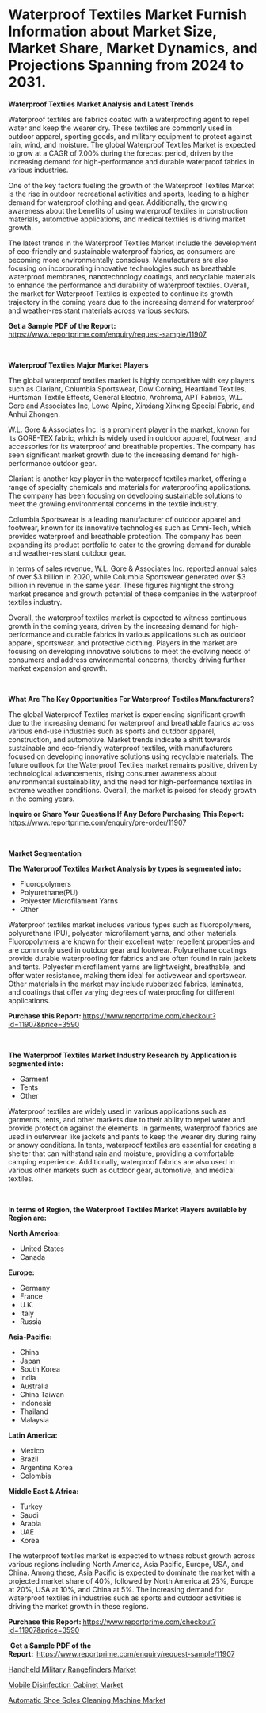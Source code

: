 <p><h1>Waterproof Textiles Market Furnish Information about Market Size, Market Share, Market Dynamics, and Projections Spanning from 2024 to 2031.</h1></p><p><strong>Waterproof Textiles Market Analysis and Latest Trends</strong></p>
<p><p>Waterproof textiles are fabrics coated with a waterproofing agent to repel water and keep the wearer dry. These textiles are commonly used in outdoor apparel, sporting goods, and military equipment to protect against rain, wind, and moisture. The global Waterproof Textiles Market is expected to grow at a CAGR of 7.00% during the forecast period, driven by the increasing demand for high-performance and durable waterproof fabrics in various industries.</p><p>One of the key factors fueling the growth of the Waterproof Textiles Market is the rise in outdoor recreational activities and sports, leading to a higher demand for waterproof clothing and gear. Additionally, the growing awareness about the benefits of using waterproof textiles in construction materials, automotive applications, and medical textiles is driving market growth.</p><p>The latest trends in the Waterproof Textiles Market include the development of eco-friendly and sustainable waterproof fabrics, as consumers are becoming more environmentally conscious. Manufacturers are also focusing on incorporating innovative technologies such as breathable waterproof membranes, nanotechnology coatings, and recyclable materials to enhance the performance and durability of waterproof textiles. Overall, the market for Waterproof Textiles is expected to continue its growth trajectory in the coming years due to the increasing demand for waterproof and weather-resistant materials across various sectors.</p></p>
<p><strong>Get a Sample PDF of the Report:&nbsp;</strong> <a href="https://www.reportprime.com/enquiry/request-sample/11907">https://www.reportprime.com/enquiry/request-sample/11907</a></p>
<p>&nbsp;</p>
<p><strong>Waterproof Textiles Major Market Players</strong></p>
<p><p>The global waterproof textiles market is highly competitive with key players such as Clariant, Columbia Sportswear, Dow Corning, Heartland Textiles, Huntsman Textile Effects, General Electric, Archroma, APT Fabrics, W.L. Gore and Associates Inc, Lowe Alpine, Xinxiang Xinxing Special Fabric, and Anhui Zhongen.</p><p>W.L. Gore & Associates Inc. is a prominent player in the market, known for its GORE-TEX fabric, which is widely used in outdoor apparel, footwear, and accessories for its waterproof and breathable properties. The company has seen significant market growth due to the increasing demand for high-performance outdoor gear.</p><p>Clariant is another key player in the waterproof textiles market, offering a range of specialty chemicals and materials for waterproofing applications. The company has been focusing on developing sustainable solutions to meet the growing environmental concerns in the textile industry.</p><p>Columbia Sportswear is a leading manufacturer of outdoor apparel and footwear, known for its innovative technologies such as Omni-Tech, which provides waterproof and breathable protection. The company has been expanding its product portfolio to cater to the growing demand for durable and weather-resistant outdoor gear.</p><p>In terms of sales revenue, W.L. Gore & Associates Inc. reported annual sales of over $3 billion in 2020, while Columbia Sportswear generated over $3 billion in revenue in the same year. These figures highlight the strong market presence and growth potential of these companies in the waterproof textiles industry.</p><p>Overall, the waterproof textiles market is expected to witness continuous growth in the coming years, driven by the increasing demand for high-performance and durable fabrics in various applications such as outdoor apparel, sportswear, and protective clothing. Players in the market are focusing on developing innovative solutions to meet the evolving needs of consumers and address environmental concerns, thereby driving further market expansion and growth.</p></p>
<p>&nbsp;</p>
<p><strong>What Are The Key Opportunities For Waterproof Textiles Manufacturers?</strong></p>
<p><p>The global Waterproof Textiles market is experiencing significant growth due to the increasing demand for waterproof and breathable fabrics across various end-use industries such as sports and outdoor apparel, construction, and automotive. Market trends indicate a shift towards sustainable and eco-friendly waterproof textiles, with manufacturers focused on developing innovative solutions using recyclable materials. The future outlook for the Waterproof Textiles market remains positive, driven by technological advancements, rising consumer awareness about environmental sustainability, and the need for high-performance textiles in extreme weather conditions. Overall, the market is poised for steady growth in the coming years.</p></p>
<p><strong>Inquire or Share Your Questions If Any Before Purchasing This Report:</strong> <a href="https://www.reportprime.com/enquiry/pre-order/11907">https://www.reportprime.com/enquiry/pre-order/11907</a></p>
<p>&nbsp;</p>
<p><strong>Market Segmentation</strong></p>
<p><strong>The Waterproof Textiles Market Analysis by types is segmented into:</strong></p>
<p><ul><li>Fluoropolymers</li><li>Polyurethane(PU)</li><li>Polyester Microfilament Yarns</li><li>Other</li></ul></p>
<p><p>Waterproof textiles market includes various types such as fluoropolymers, polyurethane (PU), polyester microfilament yarns, and other materials. Fluoropolymers are known for their excellent water repellent properties and are commonly used in outdoor gear and footwear. Polyurethane coatings provide durable waterproofing for fabrics and are often found in rain jackets and tents. Polyester microfilament yarns are lightweight, breathable, and offer water resistance, making them ideal for activewear and sportswear. Other materials in the market may include rubberized fabrics, laminates, and coatings that offer varying degrees of waterproofing for different applications.</p></p>
<p><strong>Purchase this Report:&nbsp;</strong><a href="https://www.reportprime.com/checkout?id=11907&price=3590">https://www.reportprime.com/checkout?id=11907&price=3590</a></p>
<p>&nbsp;</p>
<p><strong>The Waterproof Textiles Market Industry Research by Application is segmented into:</strong></p>
<p><ul><li>Garment</li><li>Tents</li><li>Other</li></ul></p>
<p><p>Waterproof textiles are widely used in various applications such as garments, tents, and other markets due to their ability to repel water and provide protection against the elements. In garments, waterproof fabrics are used in outerwear like jackets and pants to keep the wearer dry during rainy or snowy conditions. In tents, waterproof textiles are essential for creating a shelter that can withstand rain and moisture, providing a comfortable camping experience. Additionally, waterproof fabrics are also used in various other markets such as outdoor gear, automotive, and medical textiles.</p></p>
<p>&nbsp;</p>
<p><strong>In terms of Region, the Waterproof Textiles Market Players available by Region are:</strong></p>
<p>
    <p> <strong> North America: </strong>
        <ul>
            <li>United States</li>
            <li>Canada</li>
        </ul>
        </p> 
    <p> <strong> Europe: </strong>
        <ul>
            <li>Germany</li>
            <li>France</li>
            <li>U.K.</li>
            <li>Italy</li>
            <li>Russia</li>
        </ul>
        </p> 
    <p> <strong> Asia-Pacific: </strong>
        <ul>
            <li>China</li>
            <li>Japan</li>
            <li>South Korea</li>
            <li>India</li>
            <li>Australia</li>
            <li>China Taiwan</li>
            <li>Indonesia</li>
            <li>Thailand</li>
            <li>Malaysia</li>
        </ul>
        </p> 
    <p> <strong> Latin America: </strong>
        <ul>
            <li>Mexico</li>
            <li>Brazil</li>
            <li>Argentina Korea</li>
            <li>Colombia</li>
        </ul>
        </p> 
    <p> <strong> Middle East & Africa: </strong>
        <ul>
            <li>Turkey</li>
            <li>Saudi</li>
            <li>Arabia</li>
            <li>UAE</li>
            <li>Korea</li>
        </ul>
    </p>
    </p>
<p><p>The waterproof textiles market is expected to witness robust growth across various regions including North America, Asia Pacific, Europe, USA, and China. Among these, Asia Pacific is expected to dominate the market with a projected market share of 40%, followed by North America at 25%, Europe at 20%, USA at 10%, and China at 5%. The increasing demand for waterproof textiles in industries such as sports and outdoor activities is driving the market growth in these regions.</p></p>
<p><strong>Purchase this Report: </strong><a href="https://www.reportprime.com/checkout?id=11907&price=3590">https://www.reportprime.com/checkout?id=11907&price=3590</a></p>
<p>&nbsp;<strong>Get a Sample PDF of the Report:&nbsp;&nbsp;</strong><a href="https://www.reportprime.com/enquiry/request-sample/11907">https://www.reportprime.com/enquiry/request-sample/11907</a></p>
<p><strong></strong></p>
<p><p><a href="https://view.publitas.com/reportprime-1/handheld-military-rangefinders-market-size-growing-and-forecasted-for-period-from-2023-2030-and-provides-complete-market-analysis-of-this-market/">Handheld Military Rangefinders Market</a></p><p><a href="https://view.publitas.com/reportprime-1/mobile-disinfection-cabinet-market-research-report-the-key-to-successful-business-strategy-forecasted-for-period-from-2023-2030/">Mobile Disinfection Cabinet Market</a></p><p><a href="https://view.publitas.com/reportprime-1/automatic-shoe-soles-cleaning-machine-market-a-comprehensive-report-of-its-market-share-growth-trends-2023-2030/">Automatic Shoe Soles Cleaning Machine Market</a></p></p>